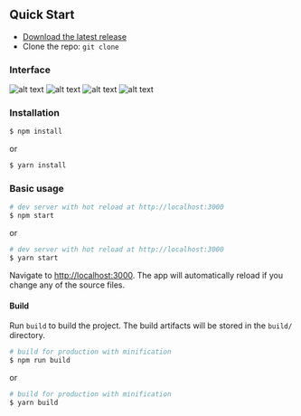 ## Quick Start

- [Download the latest release]()
- Clone the repo: `git clone `

### Interface

![alt text](https://iili.io/HGc0LOP.png)
![alt text](https://iili.io/HGc1E7V.png)
![alt text](https://iili.io/HGcE1Gs.png)
![alt text](https://iili.io/HGcEDKJ.png)


### Installation

``` bash
$ npm install
```

or

``` bash
$ yarn install
```

### Basic usage

``` bash
# dev server with hot reload at http://localhost:3000
$ npm start 
```

or 

``` bash
# dev server with hot reload at http://localhost:3000
$ yarn start
```

Navigate to [http://localhost:3000](http://localhost:3000). The app will automatically reload if you change any of the source files.

#### Build

Run `build` to build the project. The build artifacts will be stored in the `build/` directory.

```bash
# build for production with minification
$ npm run build
```

or

```bash
# build for production with minification
$ yarn build
```

